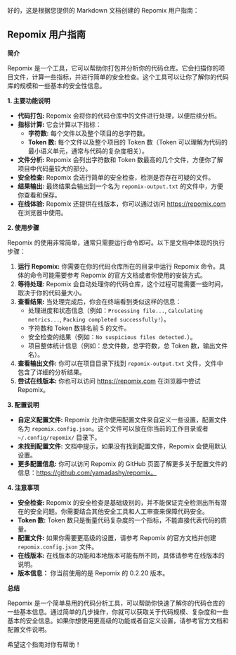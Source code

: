 好的，这是根据您提供的 Markdown 文档创建的 Repomix 用户指南：

## Repomix 用户指南

**简介**

Repomix 是一个工具，它可以帮助你打包并分析你的代码仓库。它会扫描你的项目文件，计算一些指标，并进行简单的安全检查。这个工具可以让你了解你的代码库的规模和一些基本的安全性信息。

**1. 主要功能说明**

*   **代码打包:** Repomix 会将你的代码仓库中的文件进行处理，以便后续分析。
*   **指标计算:** 它会计算以下指标：
    *   **字符数:**  每个文件以及整个项目的总字符数。
    *   **Token 数:**  每个文件以及整个项目的 Token 数（Token 可以理解为代码的最小语义单元，通常与代码的复杂度相关）。
*   **文件分析:** Repomix 会列出字符数和 Token 数最高的几个文件，方便你了解项目中代码量较大的部分。
*   **安全检查:** Repomix 会进行简单的安全检查，检测是否存在可疑的文件。
*   **结果输出:** 最终结果会输出到一个名为 `repomix-output.txt` 的文件中，方便你查看和保存。
*   **在线体验:** Repomix 还提供在线版本，你可以通过访问 https://repomix.com 在浏览器中使用。

**2. 使用步骤**

Repomix 的使用非常简单，通常只需要运行命令即可。以下是文档中体现的执行步骤：

1.  **运行 Repomix:**  你需要在你的代码仓库所在的目录中运行 Repomix 命令。具体的命令可能需要参考 Repomix 的官方文档或者你使用的安装方式。
2.  **等待处理:** Repomix 会自动处理你的代码仓库，这个过程可能需要一些时间，取决于你的代码量大小。
3.  **查看结果:** 当处理完成后，你会在终端看到类似这样的信息：
    *   处理进度和状态信息（例如：`Processing file...`, `Calculating metrics...`, `Packing completed successfully!`）。
    *   字符数和 Token 数排名前 5 的文件。
    *   安全检查的结果（例如：`No suspicious files detected.`）。
    *   项目整体统计信息（例如：总文件数，总字符数，总 Token 数，输出文件名）。
4.  **查看输出文件:** 你可以在项目目录下找到 `repomix-output.txt` 文件，文件中包含了详细的分析结果。
5.  **尝试在线版本:** 你也可以访问 https://repomix.com 在浏览器中尝试 Repomix。

**3. 配置说明**

*   **自定义配置文件:** Repomix 允许你使用配置文件来自定义一些设置，配置文件名为 `repomix.config.json`。这个文件可以放在你当前的工作目录或者 `~/.config/repomix/` 目录下。
*   **未找到配置文件:**  文档中提示，如果没有找到配置文件，Repomix 会使用默认设置。
*   **更多配置信息:**  你可以访问 Repomix 的 GitHub 页面了解更多关于配置文件的信息：https://github.com/yamadashy/repomix。

**4. 注意事项**

*   **安全检查:**  Repomix 的安全检查是基础级别的，并不能保证完全检测出所有潜在的安全问题。你需要结合其他安全工具和人工审查来保障代码安全。
*   **Token 数:** Token 数只是衡量代码复杂度的一个指标，不能直接代表代码的质量。
*   **配置文件:**  如果你需要更高级的设置，请参考 Repomix 的官方文档并创建 `repomix.config.json` 文件。
*  **在线版本:**  在线版本的功能和本地版本可能有所不同，具体请参考在线版本的说明。
* **版本信息：** 你当前使用的是 Repomix 的 0.2.20 版本。

**总结**

Repomix 是一个简单易用的代码分析工具，可以帮助你快速了解你的代码仓库的一些基本信息。通过简单的几步操作，你就可以获取关于代码规模、复杂度和一些基本的安全信息。如果你想使用更高级的功能或者自定义设置，请参考官方文档和配置文件说明。

希望这个指南对你有帮助！
